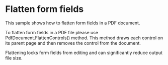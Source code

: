 # Flatten form fields
This sample shows how to flatten form fields in a PDF document.

To flatten form fields in a PDF file please use PdfDocument.FlattenControls() method. This method draws each control on its parent page and then removes the control from the document.

Flattening locks form fields from editing and can significantly reduce output file size.